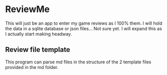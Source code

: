 # ReviewMe

This will just be an app to enter my game reviews as I 100% them.
I will hold the data in a sqlite database or json files...
Not sure yet.
I will expand this as I actually start making headway.

## Review file template

This program can parse md files in the structure of the 2 template files provided in the md folder.
